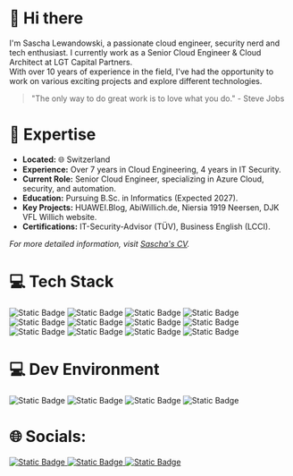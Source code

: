 # 👋 Hi there

I'm Sascha Lewandowski, a passionate cloud engineer, security nerd and tech enthusiast. I currently work as a Senior Cloud Engineer & Cloud Architect at LGT Capital Partners. </br>
With over 10 years of experience in the field, I've had the opportunity to work on various exciting projects and explore different technologies.

> "The only way to do great work is to love what you do." - Steve Jobs

# 🚀 Expertise

- **Located:** 🌐 Switzerland   
- **Experience:** Over 7 years in Cloud Engineering, 4 years in IT Security.
- **Current Role:** Senior Cloud Engineer, specializing in Azure Cloud, security, and automation.
- **Education:** Pursuing B.Sc. in Informatics (Expected 2027).
- **Key Projects:** HUAWEI.Blog, AbiWillich.de, Niersia 1919 Neersen, DJK VFL Willich website.
- **Certifications:** IT-Security-Advisor (TÜV), Business English (LCCI).

*For more detailed information, visit [Sascha's CV](https://sle.it-lew.de/cv/).*

# 💻 Tech Stack
![Static Badge](https://img.shields.io/badge/AWS-orange?style=for-the-badge&logo=amazonaws&logoColor=white) ![Static Badge](https://img.shields.io/badge/Azure-%230078D4?style=for-the-badge&logo=microsoftazure&logoColor=white) ![Static Badge](https://img.shields.io/badge/Alibaba%20Cloud-%23FF6A00?style=for-the-badge&logo=alibabacloud&logoColor=white) ![Static Badge](https://img.shields.io/badge/Yandex.Cloud-%235282FF?style=for-the-badge&logo=yandexcloud&logoColor=white) ![Static Badge](https://img.shields.io/badge/Oracle%20Cloud-%23F80000?style=for-the-badge&logo=oracle&logoColor=white) ![Static Badge](https://img.shields.io/badge/Jenkins-%23D24939?style=for-the-badge&logo=jenkins&logoColor=white) ![Static Badge](https://img.shields.io/badge/Azure%20DevOps-%230078D7?style=for-the-badge&logo=azuredevops&logoColor=white) ![Static Badge](https://img.shields.io/badge/Gitlab-%23FC6D26?style=for-the-badge&logo=gitlab&logoColor=white) ![Static Badge](https://img.shields.io/badge/Github-%23181717?style=for-the-badge&logo=github&logoColor=white) ![Static Badge](https://img.shields.io/badge/terraform-%23844FBA?style=for-the-badge&logo=terraform&logoColor=white) ![Static Badge](https://img.shields.io/badge/helm-%230F1689?style=for-the-badge&logo=helm&logoColor=white) ![Static Badge](https://img.shields.io/badge/kubernetes-%23326CE5?style=for-the-badge&logo=kubernetes&logoColor=white) 

# 💻 Dev Environment
![Static Badge](https://img.shields.io/badge/Apple%20MacBook%20Pro-%23000000?style=for-the-badge&logo=apple&logoColor=white) ![Static Badge](https://img.shields.io/badge/IntelliJ%20IDE-%23000000?style=for-the-badge&logo=intellijidea&logoColor=white) ![Static Badge](https://img.shields.io/badge/Spotify-%231DB954?style=for-the-badge&logo=spotify&logoColor=white) ![Static Badge](https://img.shields.io/badge/Teams-%236264A7?style=for-the-badge&logo=microsoftteams&logoColor=white)


# 🌐 Socials:
[![Static Badge](https://img.shields.io/badge/LinkedIn-%230A66C2?style=for-the-badge&logo=linkedin&logoColor=white)
](https://linkedin.com/in/sascha-lewandowski) [![Static Badge](https://img.shields.io/badge/Xing-%23006567?style=for-the-badge&logo=xing&logoColor=white)
](https://xing.com/profile/Sascha_Lewandowski2) [![Static Badge](https://img.shields.io/badge/Wordpress-%2321759B?style=for-the-badge&logo=wordpress&logoColor=white)
](https://sle.it-lew.de/)
